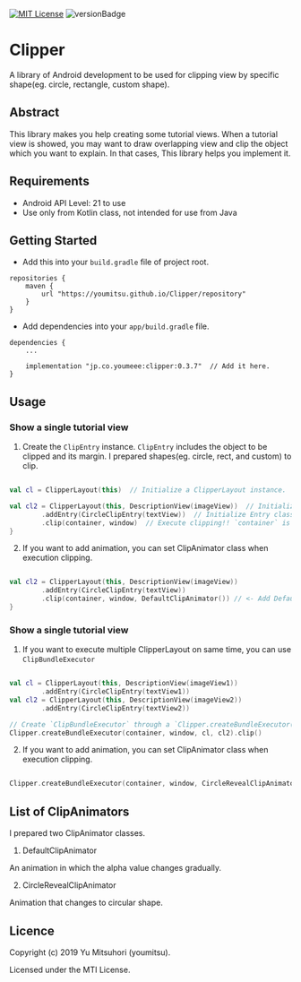 [![MIT License](http://img.shields.io/badge/license-MIT-blue.svg?style=flat)](LICENSE)
![versionBadge](https://img.shields.io/badge/version-0.3.7-green.svg)

# Clipper


A library of Android development to be used for clipping view by specific shape(eg. circle, rectangle, custom shape).


## Abstract


This library makes you help creating some tutorial views.
When a tutorial view is showed, you may want to draw overlapping view and clip the object which you want to explain.
In that cases, This library helps you implement it.


## Requirements


- Android API Level: 21 to use
- Use only from Kotlin class, not intended for use from Java


## Getting Started


- Add this into your `build.gradle` file of project root.


```
repositories {
    maven {
        url "https://youmitsu.github.io/Clipper/repository"
    }
}
```


- Add dependencies into your `app/build.gradle` file.

```
dependencies {
    ...
    
    implementation "jp.co.youmeee:clipper:0.3.7"  // Add it here.
}
```


## Usage

### Show a single tutorial view

1. Create the `ClipEntry` instance. `ClipEntry` includes the object to be clipped and its margin. I prepared shapes(eg. circle, rect, and custom) to clip.

```kotlin

val cl = ClipperLayout(this)  // Initialize a ClipperLayout instance.

val cl2 = ClipperLayout(this, DescriptionView(imageView))  // Initialize a ClipperLayout instance with DescriptionView.
        .addEntry(CircleClipEntry(textView))  // Initialize Entry class and add to the ClipperLayout instance.
        .clip(container, window)  // Execute clipping!! `container` is a parent ViewGroup
}
```

2. If you want to add animation, you can set ClipAnimator class when execution clipping.

```kotlin

val cl2 = ClipperLayout(this, DescriptionView(imageView))
        .addEntry(CircleClipEntry(textView))
        .clip(container, window, DefaultClipAnimator()) // <- Add DefaultClipAnimator().
}
```

### Show a single tutorial view


1. If you want to execute multiple ClipperLayout on same time, you can use `ClipBundleExecutor`


```kotlin

val cl = ClipperLayout(this, DescriptionView(imageView1))
        .addEntry(CircleClipEntry(textView1))
val cl2 = ClipperLayout(this, DescriptionView(imageView2))
        .addEntry(CircleClipEntry(textView2))

// Create `ClipBundleExecutor` through a `Clipper.createBundleExecutor()` method. To execute clipping, call `clip()` method. 
Clipper.createBundleExecutor(container, window, cl, cl2).clip()  

```

2. If you want to add animation, you can set ClipAnimator class when execution clipping.


```kotlin

Clipper.createBundleExecutor(container, window, CircleRevealClipAnimator(), cl, cl2).clip() 

```


## List of ClipAnimators

I prepared two ClipAnimator classes.

1. DefaultClipAnimator

An animation in which the alpha value changes gradually.


2. CircleRevealClipAnimator

Animation that changes to circular shape.


## Licence

Copyright (c) 2019 Yu Mitsuhori (youmitsu).

Licensed under the MTI License.
